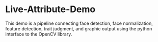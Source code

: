 # Live-Attribute-Demo
This demo is a pipeline connecting face detection, face normalization, feature detection, trait judgment, and graphic output using the python interface to the OpenCV library.
